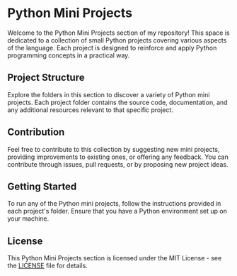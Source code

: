 # Python Mini Projects

Welcome to the Python Mini Projects section of my repository! This space is dedicated to a collection of small Python projects covering various aspects of the language. Each project is designed to reinforce and apply Python programming concepts in a practical way.

## Project Structure

Explore the folders in this section to discover a variety of Python mini projects. Each project folder contains the source code, documentation, and any additional resources relevant to that specific project.

## Contribution

Feel free to contribute to this collection by suggesting new mini projects, providing improvements to existing ones, or offering any feedback. You can contribute through issues, pull requests, or by proposing new project ideas.

## Getting Started

To run any of the Python mini projects, follow the instructions provided in each project's folder. Ensure that you have a Python environment set up on your machine.

## License

This Python Mini Projects section is licensed under the MIT License - see the [LICENSE](LICENSE) file for details.
